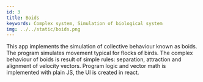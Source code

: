 ```yaml
---
id: 3
title: Boids
keywords: Complex system, Simulation of biological system
img: ../../static/boids.png
---
```


This app implements the simulation of collective behaviour known as boids. The program simulates movement typical for flocks of birds. The complex behaviour of boids is result of simple rules: separation, attraction and alignment of velocity vectors. Program logic and vector math is implemented with plain JS, the UI is created in react. 